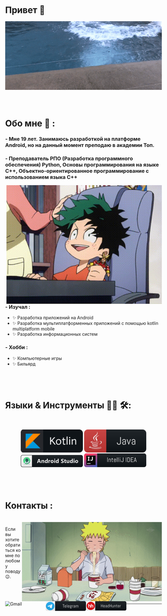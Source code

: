 # Привет 👋

<div align="center">
<img hight="300" width="700" alt="GIF" align="center" src="https://github.com/Abraham-Manukian/Abraham-Manukian/blob/main/assets/giphy.gif">
</div>

</br>
</br>
</br>


# Обо мне 💬 :

### - Мне 19 лет. Занимаюсь разработкой на платформе Android, но на данный момент преподаю в академии Топ.
### - Преподаватель РПО (Разработка программного обеспечения) Python, Основы программирования на языке С++, Объектно-ориентированное программирование с использованием языка C++

<img hight="400" width="500" alt="GIF" align="right" src="https://github.com/Abraham-Manukian/Abraham-Manukian/blob/main/assets/giphy%20(1).gif">

### - Изучал :
- ✨ Разработка приложений на Android
- ✨ Разработка мультиплатформенных приложений с помощью kotlin multiplatform mobile
- ✨ Разработка информационных систем

### - Хобби : 
- ✨ Компьютерные игры
- ✨ Бильярд

</br>
</br>
</br>



# Языки & Инструменты 👨‍💻 🛠:
</br>

<p align="center">

<!-- For more icons please follow  https://github.com/MikeCodesDotNET/ColoredBadges -->
<img src="https://github.com/Abraham-Manukian/Abraham-Manukian/blob/main/assets/logo/Kotlin.svg" alt="Kotlin" width="200" hight="100">
<img src="https://github.com/Abraham-Manukian/Abraham-Manukian/blob/main/assets/logo/java.svg" alt="java"  width="200" hight="100">
<img src="https://github.com/Abraham-Manukian/Abraham-Manukian/blob/main/assets/logo/android_studio_colour.svg" alt="AndroidStudio" width="200" hight="100">
<img src="https://github.com/Abraham-Manukian/Abraham-Manukian/blob/main/assets/logo/jetbrains_intellij.svg" alt="jetbrains_intellij" width="200" hight="100">
</br>
</p>
</br>
</br>
</br>



# Контакты :

<p>
 </br>


<img hight="320" width="450" align="right" alt="GIF" src="https://github.com/Abraham-Manukian/Abraham-Manukian/blob/main/assets/giphy%20(2).gif">


Если вы хотите обратиться ко мне по любому поводу 😉.

<a href="mailto:agm041214@gmail.com">
 <img align="left" alt="Gmail" width="130" hight="100" src="https://github.com/Xx-Ashutosh-xX/Xx-Ashutosh-xX/blob/master/assets/icons/gmail.png" />
</a>
</br>
</br>
</br>
</a>
<a href="https://t.me/Abraham0414">
  <img align="left" alt=" Telegram" width="130" hight="100" src="https://github.com/Abraham-Manukian/Abraham-Manukian/blob/main/assets/logo/medium.svg" />
</a>
<a href="https://rostov.hh.ru/resume/96f90063ff0cc5f5240039ed1f576655704e44?disableBrowserCache=true&hhtmFrom=resume_list">
  <img align="left" alt="Steam" width="130" hight="100" src="https://github.com/Abraham-Manukian/Abraham-Manukian/blob/main/assets/logo/microblog.svg" />
</a>
 </p>


*************
